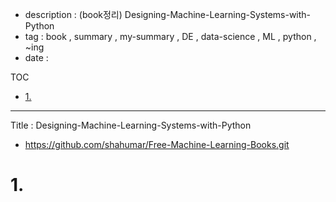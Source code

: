 - description : (book정리) Designing-Machine-Learning-Systems-with-Python
- tag : book , summary , my-summary , DE , data-science , ML , python ,  ~ing
- date :


TOC
- [1.](#1)


----------------

Title : Designing-Machine-Learning-Systems-with-Python
- https://github.com/shahumar/Free-Machine-Learning-Books.git

# 1. 